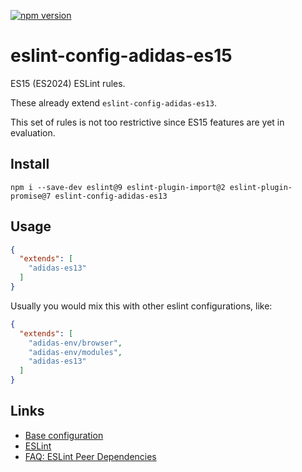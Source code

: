 [![npm version](https://badge.fury.io/js/eslint-config-adidas-es15.svg)](https://npmjs.com/package/eslint-config-adidas-es15)

# eslint-config-adidas-es15

ES15 (ES2024) ESLint rules.

These already extend `eslint-config-adidas-es13`.

This set of rules is not too restrictive since ES15 features are yet in evaluation.

## Install

```
npm i --save-dev eslint@9 eslint-plugin-import@2 eslint-plugin-promise@7 eslint-config-adidas-es13
```

## Usage

```json
{
  "extends": [
    "adidas-es13"
  ]
}
```

Usually you would mix this with other eslint configurations, like:

```json
{
  "extends": [
    "adidas-env/browser",
    "adidas-env/modules",
    "adidas-es13"
  ]
}
```

## Links

- [Base configuration](https://tools.adidas-group.com/bitbucket/projects/BWRNPM/repos/pea-linter-configs/browse/packages/eslint-config-es5)
- [ESLint](https://eslint.org/)
- [FAQ: ESLint Peer Dependencies](../../CHANGELOG.md#ESLint-Peer-Dependencies)
